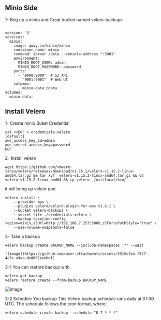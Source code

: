 ## Minio Side 
1- Brig up a minio and Creat bucket named velero-backups
```

version: '3'
services:
  minio:
    image: quay.io/minio/minio
    container_name: minio
    command: server /data --console-address ":9001"
    environment:
      MINIO_ROOT_USER: admin
      MINIO_ROOT_PASSWORD: password
    ports:
      - "9000:9000"  # S3 API
      - "9001:9001"  # Web UI
    volumes:
      - minio-data:/data
volumes:
  minio-data:
```
## Install Velero 
1- Create minio Buket Credential 
```
cat <<EOF > credentials-velero
[default]
aws_access_key_id=admin
aws_secret_access_key=password
EOF
```
2- Install velero  
```
wget https://github.com/vmware-tanzu/velero/releases/download/v1.15.2/velero-v1.15.2-linux-amd64.tar.gz && tar xvf  velero-v1.15.2-linux-amd64.tar.gz && cd velero-v1.15.2-linux-amd64 && cp velero  /usr/local/bin/
```
it will bring up veleor pod 
```
velero install \
    --provider aws \
    --plugins velero/velero-plugin-for-aws:v1.8.1 \
    --bucket velero-backups \
    --secret-file ./credentials-velero \
    --backup-location-config region=minio,s3Url=http://192.168.7.253:9000,s3ForcePathStyle="true" \
    --use-volume-snapshots=false 

```

3- Take a backup
```
velero backup create BACKUP_NAME --include-namespaces '*' --wait

![image](https://github.com/user-attachments/assets/5915e7ea-f527-4e3c-a9aa-de8091eeebdf)

```
3-1 You can restore backup with 
```
velero get backup 
velero restore create --from-backup BACKUP_NAME
```
![image](https://github.com/user-attachments/assets/ec243d9a-51db-4376-9870-8bf8d34af7bb)

3-2 Schedule You backup
This Velero backup schedule runs daily at 07:00 UTC. The schedule follows the cron format, where:
```
velero schedule create backup --schedule "0 7 * * *"
```



